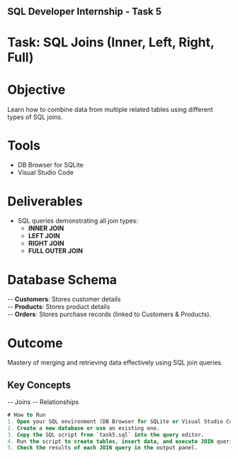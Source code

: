 ## SQL Developer Internship - Task 5

# Task: SQL Joins (Inner, Left, Right, Full)

# Objective
Learn how to combine data from multiple related tables using different types of SQL joins.

# Tools
- DB Browser for SQLite  
- Visual Studio Code  

# Deliverables
- SQL queries demonstrating all join types:
  - **INNER JOIN**
  - **LEFT JOIN**
  - **RIGHT JOIN**
  - **FULL OUTER JOIN**

# Database Schema
-- **Customers**: Stores customer details  
-- **Products**: Stores product details  
-- **Orders**: Stores purchase records (linked to Customers & Products).

# Outcome
Mastery of merging and retrieving data effectively using SQL join queries.

## Key Concepts
-- Joins
-- Relationships  

```sql
# How to Run
1. Open your SQL environment (DB Browser for SQLite or Visual Studio Code).  
2. Create a new database or use an existing one. 
3. Copy the SQL script from `task5.sql` into the query editor.  
4. Run the script to create tables, insert data, and execute JOIN queries.  
5. Check the results of each JOIN query in the output panel.  